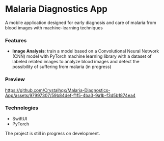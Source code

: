 # Malaria Diagnostics App
A mobile application designed for early diagnosis and care of malaria from blood images with machine-learning techniques

### Features
- **Image Analysis**: train a model based on a Convolutional Neural Network (CNN) model with PyTorch machine learning library with a dataset of labeled related images to analyze blood images and detect the possibility of suffering from malaria (in progress)

### Preview
https://github.com/Crystalhqx/Malaria-Diagnostics-App/assets/97997307/59b84def-f1f5-4ba3-9a1b-f3d5b1874ea4

### Technologies
- SwiftUI
- PyTorch

The project is still in progress on development.
